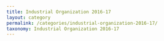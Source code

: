 ```yaml
---
title: Industrial Organization 2016-17
layout: category
permalink: /categories/industrial-organization-2016-17/
taxonomy: Industrial Organization 2016-17
---
```

